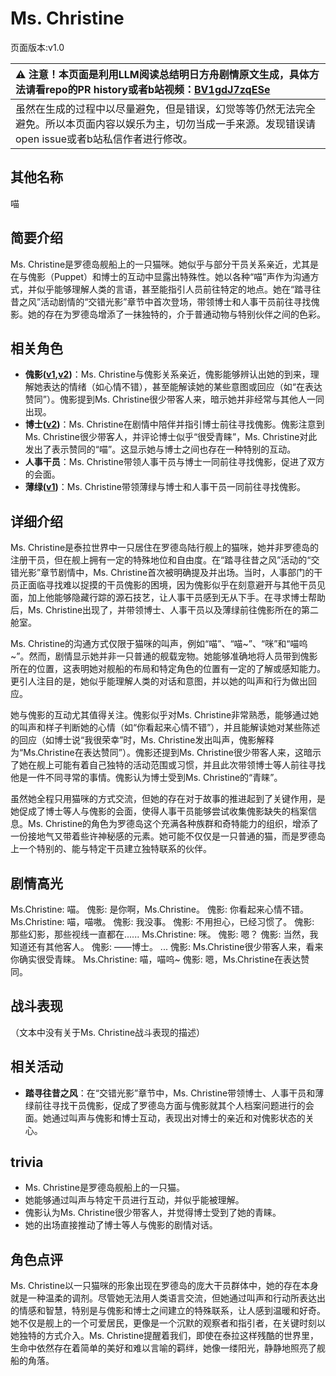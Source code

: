 # Ms. Christine
页面版本:v1.0
 

| :warning: 注意！本页面是利用LLM阅读总结明日方舟剧情原文生成，具体方法请看repo的PR history或者b站视频：[BV1gdJ7zqESe](https://www.bilibili.com/video/BV1gdJ7zqESe/)         |
|:----------------------------|
| 虽然在生成的过程中以尽量避免，但是错误，幻觉等等仍然无法完全避免。所以本页面内容以娱乐为主，切勿当成一手来源。发现错误请open issue或者b站私信作者进行修改。|



## 其他名称
喵
## 简要介绍
Ms. Christine是罗德岛舰船上的一只猫咪。她似乎与部分干员关系亲近，尤其是在与傀影（Puppet）和博士的互动中显露出特殊性。她以各种“喵”声作为沟通方式，并似乎能够理解人类的言语，甚至能指引人员前往特定的地点。她在“踏寻往昔之风”活动剧情的“交错光影”章节中首次登场，带领博士和人事干员前往寻找傀影。她的存在为罗德岛增添了一抹独特的，介于普通动物与特别伙伴之间的色彩。
## 相关角色
-   **傀影([v1](char_250_phatom.md),[v2](../char_v3/char_250_phatom.md))**：Ms. Christine与傀影关系亲近，傀影能够辨认出她的到来，理解她表达的情绪（如心情不错），甚至能解读她的某些意图或回应（如“在表达赞同”）。傀影提到Ms. Christine很少带客人来，暗示她并非经常与其他人一同出现。
-   **博士([v2](../char_v3/extended_char_bo_shi.md))**：Ms. Christine在剧情中陪伴并指引博士前往寻找傀影。傀影注意到Ms. Christine很少带客人，并评论博士似乎“很受青睐”，Ms. Christine对此发出了表示赞同的“喵”。这显示她与博士之间也存在一种特别的互动。
-   **人事干员**：Ms. Christine带领人事干员与博士一同前往寻找傀影，促进了双方的会面。
-   **薄绿([v1](char_388_mint.md))**：Ms. Christine带领薄绿与博士和人事干员一同前往寻找傀影。
## 详细介绍
Ms. Christine是泰拉世界中一只居住在罗德岛陆行舰上的猫咪，她并非罗德岛的注册干员，但在舰上拥有一定的特殊地位和自由度。在“踏寻往昔之风”活动的“交错光影”章节剧情中，Ms. Christine首次被明确提及并出场。当时，人事部门的干员正面临寻找难以捉摸的干员傀影的困境，因为傀影似乎在刻意避开与其他干员见面，加上他能够隐藏行踪的源石技艺，让人事干员感到无从下手。在寻求博士帮助后，Ms. Christine出现了，并带领博士、人事干员以及薄绿前往傀影所在的第二舱室。

Ms. Christine的沟通方式仅限于猫咪的叫声，例如“喵”、“喵~”、“咪”和“喵呜~”。然而，剧情显示她并非一只普通的舰载宠物。她能够准确地将人员带到傀影所在的位置，这表明她对舰船的布局和特定角色的位置有一定的了解或感知能力。更引人注目的是，她似乎能理解人类的对话和意图，并以她的叫声和行为做出回应。

她与傀影的互动尤其值得关注。傀影似乎对Ms. Christine非常熟悉，能够通过她的叫声和样子判断她的心情（如“你看起来心情不错”），并且能解读她对某些陈述的回应（如博士说“我很荣幸”时，Ms. Christine发出叫声，傀影解释为“Ms.Christine在表达赞同”）。傀影还提到Ms. Christine很少带客人来，这暗示了她在舰上可能有着自己独特的活动范围或习惯，并且此次带领博士等人前往寻找他是一件不同寻常的事情。傀影认为博士受到Ms. Christine的“青睐”。

虽然她全程只用猫咪的方式交流，但她的存在对于故事的推进起到了关键作用，是她促成了博士等人与傀影的会面，使得人事干员能够尝试收集傀影缺失的档案信息。Ms. Christine的角色为罗德岛这个充满各种族群和奇特能力的组织，增添了一份接地气又带着些许神秘感的元素。她可能不仅仅是一只普通的猫，而是罗德岛上一个特别的、能与特定干员建立独特联系的伙伴。
## 剧情高光
Ms.Christine: 喵。
傀影: 是你啊，Ms.Christine。
傀影: 你看起来心情不错。
Ms.Christine: 喵，喵嗷。
傀影: 我没事。
傀影: 不用担心，已经习惯了。
傀影: 那些幻影，那些视线一直都在......
Ms.Christine: 咪。
傀影: 嗯？
傀影: 当然，我知道还有其他客人。
傀影: ——博士。
...
傀影: Ms.Christine很少带客人来，看来你确实很受青睐。
Ms.Christine: 喵，喵呜~
傀影: 嗯，Ms.Christine在表达赞同。
## 战斗表现
（文本中没有关于Ms. Christine战斗表现的描述）
## 相关活动
-   **踏寻往昔之风**：在“交错光影”章节中，Ms. Christine带领博士、人事干员和薄绿前往寻找干员傀影，促成了罗德岛方面与傀影就其个人档案问题进行的会面。她通过叫声与傀影和博士互动，表现出对博士的亲近和对傀影状态的关心。
## trivia
*   Ms. Christine是罗德岛舰船上的一只猫。
*   她能够通过叫声与特定干员进行互动，并似乎能被理解。
*   傀影认为Ms. Christine很少带客人，并觉得博士受到了她的青睐。
*   她的出场直接推动了博士等人与傀影的剧情对话。
## 角色点评
Ms. Christine以一只猫咪的形象出现在罗德岛的庞大干员群体中，她的存在本身就是一种温柔的调剂。尽管她无法用人类语言交流，但她通过叫声和行动所表达出的情感和智慧，特别是与傀影和博士之间建立的特殊联系，让人感到温暖和好奇。她不仅是舰上的一个可爱居民，更像是一个沉默的观察者和指引者，在关键时刻以她独特的方式介入。Ms. Christine提醒着我们，即使在泰拉这样残酷的世界里，生命中依然存在着简单的美好和难以言喻的羁绊，她像一缕阳光，静静地照亮了舰船的角落。